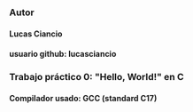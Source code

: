 ### Autor
#### Lucas Ciancio
#### usuario github: lucasciancio
### Trabajo práctico 0: "Hello, World!" en C
#### Compilador usado: GCC (standard C17)
